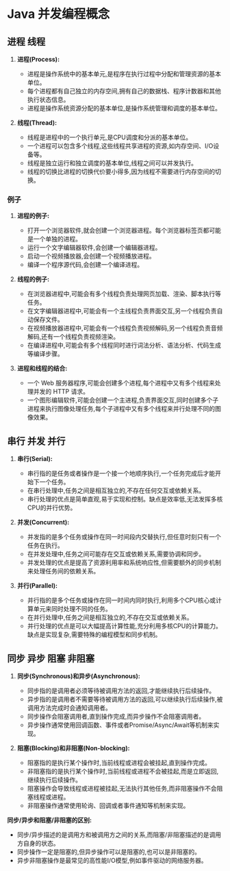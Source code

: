 # Java 并发编程概念

## 进程 线程

1. **进程(Process):**
   
   - 进程是操作系统中的基本单元,是程序在执行过程中分配和管理资源的基本单位。
   - 每个进程都有自己独立的内存空间,拥有自己的数据栈、程序计数器和其他执行状态信息。
   - 进程是操作系统资源分配的基本单位,是操作系统管理和调度的基本单位。
2. **线程(Thread):**
   
   - 线程是进程中的一个执行单元,是CPU调度和分派的基本单位。
   - 一个进程可以包含多个线程,这些线程共享进程的资源,如内存空间、I/O设备等。
   - 线程是独立运行和独立调度的基本单位,线程之间可以并发执行。
   - 线程的切换比进程的切换代价要小得多,因为线程不需要进行内存空间的切换。

### 例子

1. **进程的例子:**
   
   - 打开一个浏览器软件,就会创建一个浏览器进程。每个浏览器标签页都可能是一个单独的进程。
   - 运行一个文字编辑器软件,会创建一个编辑器进程。
   - 启动一个视频播放器,会创建一个视频播放进程。
   - 编译一个程序源代码,会创建一个编译进程。
2. **线程的例子:**
   
   - 在浏览器进程中,可能会有多个线程负责处理网页加载、渲染、脚本执行等任务。
   - 在文字编辑器进程中,可能会有一个主线程负责界面交互,另一个线程负责自动保存文件。
   - 在视频播放器进程中,可能会有一个线程负责视频解码,另一个线程负责音频解码,还有一个线程负责视频渲染。
   - 在编译进程中,可能会有多个线程同时进行词法分析、语法分析、代码生成等编译步骤。
3. **进程和线程的结合:**
   
   - 一个 Web 服务器程序,可能会创建多个进程,每个进程中又有多个线程来处理并发的 HTTP 请求。
   - 一个图形编辑软件,可能会创建一个主进程,负责界面交互,同时创建多个子进程来执行图像处理任务,每个子进程中又有多个线程来并行处理不同的图像效果。

## 串行 并发 并行

1. **串行(Serial):**
   
   - 串行指的是任务或者操作是一个接一个地顺序执行,一个任务完成后才能开始下一个任务。
   - 在串行处理中,任务之间是相互独立的,不存在任何交互或依赖关系。
   - 串行处理的优点是简单直观,易于实现和控制。缺点是效率低,无法发挥多核CPU的并行优势。
2. **并发(Concurrent):**
   
   - 并发指的是多个任务或操作在同一时间段内交替执行,但任意时刻只有一个任务在执行。
   - 在并发处理中,任务之间可能存在交互或依赖关系,需要协调和同步。
   - 并发处理的优点是提高了资源利用率和系统响应性,但需要额外的同步机制来处理任务间的依赖关系。
3. **并行(Parallel):**
   
   - 并行指的是多个任务或操作在同一时间内同时执行,利用多个CPU核心或计算单元来同时处理不同的任务。
   - 在并行处理中,任务之间是相互独立的,不存在交互或依赖关系。
   - 并行处理的优点是可以大幅提高计算性能,充分利用多核CPU的计算能力。缺点是实现复杂,需要特殊的编程模型和同步机制。

## 同步 异步 阻塞 非阻塞

1. **同步(Synchronous)和异步(Asynchronous):**
   
   - 同步指的是调用者必须等待被调用方法的返回,才能继续执行后续操作。
   - 异步指的是调用者不需要等待被调用方法的返回,可以继续执行后续操作,被调用方法完成时会通知调用者。
   - 同步操作会阻塞调用者,直到操作完成,而异步操作不会阻塞调用者。
   - 异步操作通常使用回调函数、事件或者Promise/Async/Await等机制来实现。
2. **阻塞(Blocking)和非阻塞(Non-blocking):**
   
   - 阻塞指的是执行某个操作时,当前线程或进程会被挂起,直到操作完成。
   - 非阻塞指的是执行某个操作时,当前线程或进程不会被挂起,而是立即返回,继续执行后续操作。
   - 阻塞操作会导致线程或进程被挂起,无法执行其他任务,而非阻塞操作不会阻塞线程或进程。
   - 非阻塞操作通常使用轮询、回调或者事件通知等机制来实现。

**同步/异步和阻塞/非阻塞的区别:**

- 同步/异步描述的是调用方和被调用方之间的关系,而阻塞/非阻塞描述的是调用方自身的状态。
- 同步操作一定是阻塞的,但异步操作可以是阻塞的,也可以是非阻塞的。
- 异步非阻塞操作是最常见的高性能I/O模型,例如事件驱动的网络服务器。

<!--stackedit_data:
eyJoaXN0b3J5IjpbLTY2NDU1MzU5MV19
-->